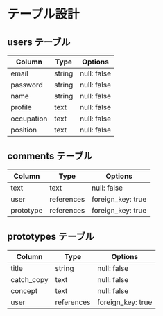 # テーブル設計

## users テーブル

| Column     | Type   | Options     |
| ---------- | ------ | ----------- |
| email      | string | null: false |
| password   | string | null: false |
| name       | string | null: false |
| profile    | text   | null: false |
| occupation | text   | null: false |
| position   | text   | null: false |


## comments テーブル

| Column      | Type       | Options           |
| ----------- | ---------- | ----------------- |
| text        | text       | null: false       |
| user        | references | foreign_key: true |
| prototype   | references | foreign_key: true |

## prototypes テーブル

| Column       | Type       | Options           |
| ------------ | ---------- | ----------------- |
| title        | string     | null: false       |
| catch_copy   | text       | null: false       |
| concept      | text       | null: false       |
| user         | references | foreign_key: true |

